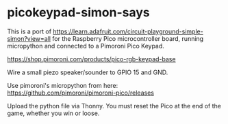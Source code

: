 # picokeypad-simon-says

This is a port of https://learn.adafruit.com/circuit-playground-simple-simon?view=all for the Raspberry Pico microcontroller board, running micropython and connected to a Pimoroni Pico Keypad.

https://shop.pimoroni.com/products/pico-rgb-keypad-base


Wire a small piezo speaker/sounder to GPIO 15 and GND.

Use pimoroni's micropython from here: https://github.com/pimoroni/pimoroni-pico/releases

Upload the python file via Thonny. You must reset the Pico at the end of the game, whether you win or loose.
